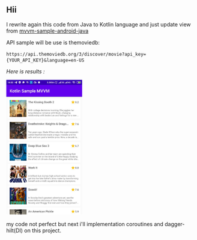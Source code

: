 ## Hii 
I rewrite again this code from Java to Kotlin language
and just update view from [mvvm-sample-android-java](https://github.com/im-o/mvvm-sample-android-java)  


API sample will be use is themoviedb:
```
https://api.themoviedb.org/3/discover/movie?api_key={YOUR_API_KEY}&language=en-US
```  
  
*Here is results :*  
  
<img src="https://github.com/im-o/MyResource/blob/master/sample-mvvm/kotlin_mvvm.jpeg" width="40%" height="40%">  
  
my code not perfect but next i'll implementation coroutines and dagger-hilt(DI) on this project.
